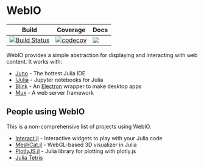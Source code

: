 [docs-img]: https://img.shields.io/badge/docs-stable-blue.svg
[docs-url]: https://juliagizmos.github.io/WebIO.jl/stable/

# WebIO

| Build | Coverage | Docs |
|-------|----------|------|
| [![Build Status](https://travis-ci.org/JuliaGizmos/WebIO.jl.svg?branch=master)](https://travis-ci.org/JuliaGizmos/WebIO.jl) | [![codecov](https://codecov.io/gh/JuliaGizmos/WebIO.jl/branch/master/graph/badge.svg)](https://codecov.io/gh/JuliaGizmos/WebIO.jl) | [![][docs-img]][docs-url]

WebIO provides a simple abstraction for displaying and interacting with web content. It works with:

- [Juno](http://junolab.org) - The hottest Julia IDE
- [IJulia](https://github.com/JuliaLang/IJulia.jl) - Jupyter notebooks for Julia
- [Blink](https://github.com/JunoLab/Blink.jl) - An [Electron](http://electron.atom.io/) wrapper to make desktop apps
- [Mux](https://github.com/JuliaWeb/Mux.jl) - A web server framework

People using WebIO
------------------

This is a non-comprehensive list of projects using WebIO.

+ [Interact.jl](https://github.com/JuliaGizmos/Interact.jl) - Interactive widgets to play with your Julia code
+ [MeshCat.jl](https://github.com/rdeits/MeshCat.jl) - WebGL-based 3D visualizer in Julia
+ [PlotlyJS.jl](https://github.com/sglyon/PlotlyJS.jl) - Julia library for plotting with plotly.js
+ [Julia Tetris](http://juliatetris.com)
